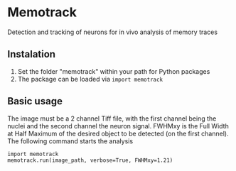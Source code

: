 # Memotrack
Detection and tracking of neurons for in vivo analysis of memory traces

## Instalation
1) Set the folder "memotrack" within your path for Python packages
2) The package can be loaded via `import memotrack`

## Basic usage
The image must be a 2 channel Tiff file, with the first channel being the nuclei and the second channel the neuron signal. FWHMxy is the Full Width at Half Maximum of the desired object to be detected (on the first channel). The following command starts the analysis

```
import memotrack
memotrack.run(image_path, verbose=True, FWHMxy=1.21)
```

